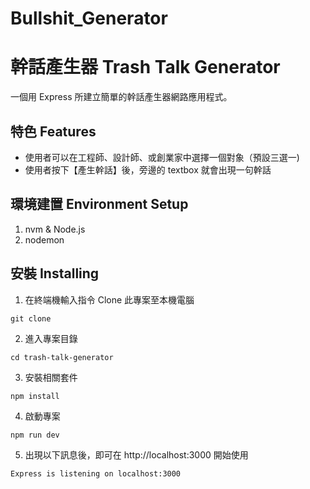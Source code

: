 # Bullshit_Generator

# 幹話產生器 Trash Talk Generator
一個用 Express 所建立簡單的幹話產生器網路應用程式。

## 特色 Features
- 使用者可以在工程師、設計師、或創業家中選擇一個對象（預設三選一)
- 使用者按下【產生幹話】後，旁邊的 textbox 就會出現一句幹話

## 環境建置 Environment Setup

1. nvm & Node.js
2. nodemon

## 安裝 Installing

1. 在終端機輸入指令 Clone 此專案至本機電腦
```
git clone
```
2. 進入專案目錄
```
cd trash-talk-generator
```
3. 安裝相關套件
```
npm install
```
4. 啟動專案
```
npm run dev
```
5. 出現以下訊息後，即可在 http://localhost:3000 開始使用
```
Express is listening on localhost:3000
```
